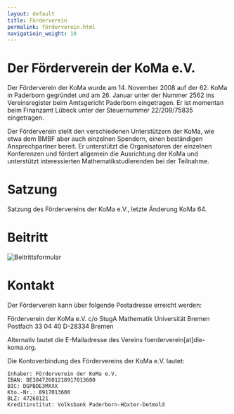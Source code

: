 ```yaml
---
layout: default
title: Förderverein
permalink: förderverein.html
navigatioin_weight: 10
---
```

# Der Förderverein der KoMa e.V.
Der Förderverein der KoMa wurde am 14. November 2008 auf der 62. KoMa in Paderborn gegründet und am 26. Januar unter der Nummer 2562 ins Vereinsregister beim Amtsgericht Paderborn eingetragen. Er ist momentan beim Finanzamt Lübeck unter der Steuernummer 22/209/75835 eingetragen.

Der Förderverein stellt den verschiedenen Unterstützern der KoMa, wie etwa dem BMBF aber auch einzelnen Spendern, einen beständigen Ansprechpartner bereit. Er unterstützt die Organisatoren der einzelnen Konferenzen und fördert allgemein die Ausrichtung der KoMa und unterstützt interessierten Mathematikstudierenden bei der Teilnahme.

# Satzung
Satzung des Fördervereins der KoMa e.V., letzte Änderung KoMa 64. 

# Beitritt 

![Beitrittsformular](beitrittsformular)

# Kontakt
Der Förderverein kann über folgende Postadresse erreicht werden:

Förderverein der KoMa e.V.
c/o StugA Mathematik
Universität Bremen
Postfach 33 04 40
D-28334 Bremen

Alternativ lautet die E-Mailadresse des Vereins foerderverein[at]die-koma.org.

Die Kontoverbindung des Fördervereins der KoMa e.V. lautet:

    Inhaber: Förderverein der KoMa e.V.
    IBAN: DE38472601218917013600
    BIC: DGPBDE3MXXX
    Kto.-Nr.: 8917013600
    BLZ: 47260121
    Kreditinstitut: Volksbank Paderborn-Höxter-Detmold

